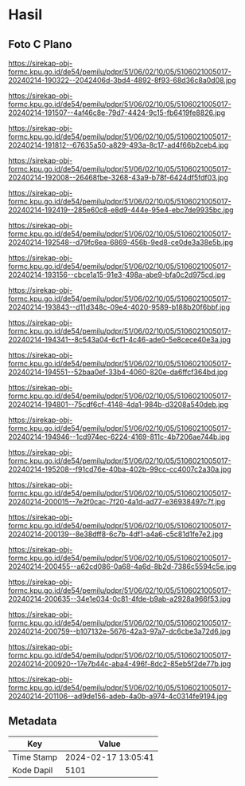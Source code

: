 # Hasil

## Foto C Plano

https://sirekap-obj-formc.kpu.go.id/de54/pemilu/pdpr/51/06/02/10/05/5106021005017-20240214-190322--2042406d-3bd4-4892-8f93-68d36c8a0d08.jpg

https://sirekap-obj-formc.kpu.go.id/de54/pemilu/pdpr/51/06/02/10/05/5106021005017-20240214-191507--4af46c8e-79d7-4424-9c15-fb6419fe8826.jpg

https://sirekap-obj-formc.kpu.go.id/de54/pemilu/pdpr/51/06/02/10/05/5106021005017-20240214-191812--67635a50-a829-493a-8c17-ad4f66b2ceb4.jpg

https://sirekap-obj-formc.kpu.go.id/de54/pemilu/pdpr/51/06/02/10/05/5106021005017-20240214-192008--26468fbe-3268-43a9-b78f-6424df5fdf03.jpg

https://sirekap-obj-formc.kpu.go.id/de54/pemilu/pdpr/51/06/02/10/05/5106021005017-20240214-192419--285e60c8-e8d9-444e-95e4-ebc7de9935bc.jpg

https://sirekap-obj-formc.kpu.go.id/de54/pemilu/pdpr/51/06/02/10/05/5106021005017-20240214-192548--d79fc6ea-6869-456b-9ed8-ce0de3a38e5b.jpg

https://sirekap-obj-formc.kpu.go.id/de54/pemilu/pdpr/51/06/02/10/05/5106021005017-20240214-193156--cbce1a15-91e3-498a-abe9-bfa0c2d975cd.jpg

https://sirekap-obj-formc.kpu.go.id/de54/pemilu/pdpr/51/06/02/10/05/5106021005017-20240214-193843--d11d348c-09e4-4020-9589-b188b20f6bbf.jpg

https://sirekap-obj-formc.kpu.go.id/de54/pemilu/pdpr/51/06/02/10/05/5106021005017-20240214-194341--8c543a04-6cf1-4c46-ade0-5e8cece40e3a.jpg

https://sirekap-obj-formc.kpu.go.id/de54/pemilu/pdpr/51/06/02/10/05/5106021005017-20240214-194551--52baa0ef-33b4-4060-820e-da6ffcf364bd.jpg

https://sirekap-obj-formc.kpu.go.id/de54/pemilu/pdpr/51/06/02/10/05/5106021005017-20240214-194801--75cdf6cf-4148-4da1-984b-d3208a540deb.jpg

https://sirekap-obj-formc.kpu.go.id/de54/pemilu/pdpr/51/06/02/10/05/5106021005017-20240214-194946--1cd974ec-6224-4169-811c-4b7206ae744b.jpg

https://sirekap-obj-formc.kpu.go.id/de54/pemilu/pdpr/51/06/02/10/05/5106021005017-20240214-195208--f91cd76e-40ba-402b-99cc-cc4007c2a30a.jpg

https://sirekap-obj-formc.kpu.go.id/de54/pemilu/pdpr/51/06/02/10/05/5106021005017-20240214-200015--7e2f0cac-7f20-4a1d-ad77-e36938497c7f.jpg

https://sirekap-obj-formc.kpu.go.id/de54/pemilu/pdpr/51/06/02/10/05/5106021005017-20240214-200139--8e38dff8-6c7b-4df1-a4a6-c5c81d1fe7e2.jpg

https://sirekap-obj-formc.kpu.go.id/de54/pemilu/pdpr/51/06/02/10/05/5106021005017-20240214-200455--a62cd086-0a68-4a6d-8b2d-7386c5594c5e.jpg

https://sirekap-obj-formc.kpu.go.id/de54/pemilu/pdpr/51/06/02/10/05/5106021005017-20240214-200635--34e1e034-0c81-4fde-b9ab-a2928a966f53.jpg

https://sirekap-obj-formc.kpu.go.id/de54/pemilu/pdpr/51/06/02/10/05/5106021005017-20240214-200759--b107132e-5676-42a3-97a7-dc6cbe3a72d6.jpg

https://sirekap-obj-formc.kpu.go.id/de54/pemilu/pdpr/51/06/02/10/05/5106021005017-20240214-200920--17e7b44c-aba4-496f-8dc2-85eb5f2de77b.jpg

https://sirekap-obj-formc.kpu.go.id/de54/pemilu/pdpr/51/06/02/10/05/5106021005017-20240214-201106--ad9de156-adeb-4a0b-a974-4c0314fe9194.jpg


## Metadata

| Key        | Value               |
| ---------- | ------------------- |
| Time Stamp | 2024-02-17 13:05:41 |
| Kode Dapil | 5101                |



